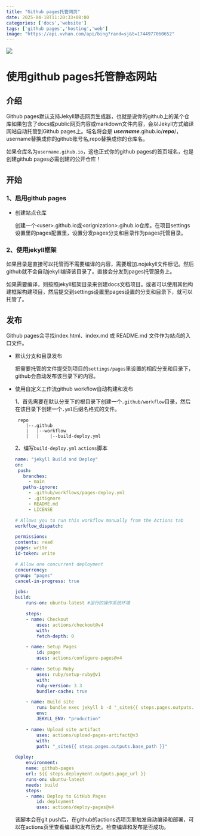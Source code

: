 ```yaml
---
title: "Github pages托管网页"
date: 2025-04-18T11:20:33+08:00
categories: ['docs','website']
tags: ['github pages','hosting','web']
image: "https://api.vvhan.com/api/bing?rand=sj&t=1744977060652"
---
```

![](https://api.vvhan.com/api/bing?rand=sj&t=1744977060652)

# 使用github pages托管静态网站
## 介绍
Github pages默认支持Jekyll静态网页生成器，也就是说你的github上的某个仓库如果包含了docs或public网页内容或markdown文件内容，会以Jekyll方式编译网站自动托管到Github pages上。域名将会是 **_username_**.gihub.io/**_repo_**/，username替换成你的github账号名,repo替换成你的仓库名。

如果仓库名为`username.gihub.io`，这也正式你的github pages的首页域名，也是创建github pages必需创建的公开仓库！
<!-- truncate -->
## 开始
### 1、启用github pages
- 创建站点仓库

    创建一个&lt;user>.github.io或&lt;orignization>.gihub.io仓库。在项目settings设置里的pages配置里，设置分发pages分支和目录作为pages托管目录。

### 2、使用jekyll框架
如果目录是直接可以托管而不需要编译的内容，需要增加.nojekyll文件标记。然后github就不会自动jekyll编译该目录了。直接会分发到pages托管服务上。

如果需要编译，则按照jekyll框架目录来创建docs文档项目。或者可以使用其他构建框架构建项目，然后提交到settings设置里pages设置的分支和目录下，就可以托管了。

## 发布

Github pages会寻找index.html、index.md 或 README.md 文件作为站点的入口文件。

- 默认分支和目录发布
    
    把需要托管的文件提交到项目的`settings/pages`里设置的相应分支和目录下，github会自动发布该目录下的内容。
- 使用自定义工作流github workflow自动构建和发布

    1、首先需要在默认分支下的根目录下创建一个`.github/workflow`目录，然后在该目录下创建一个`.yml`后缀名格式的文件。
    ```
     repo
        |--.github
        |   |--workflow
        |   |    |--build-deploy.yml
    ```
    2、编写`build-deploy.yml` `actions`脚本
    ```yaml
    name: "jekyll Build and Deploy"
    on:
     push:
       branches:
         - main
       paths-ignore:
         - .github/workflows/pages-deploy.yml
         - .gitignore
         - README.md
         - LICENSE

    # Allows you to run this workflow manually from the Actions tab
    workflow_dispatch:

    permissions:
    contents: read
    pages: write
    id-token: write

    # Allow one concurrent deployment
    concurrency:
    group: "pages"
    cancel-in-progress: true

    jobs:
    build:
        runs-on: ubuntu-latest #运行的操作系统环境

        steps:
        - name: Checkout
            uses: actions/checkout@v4
            with:
            fetch-depth: 0

        - name: Setup Pages
            id: pages
            uses: actions/configure-pages@v4

        - name: Setup Ruby
            uses: ruby/setup-ruby@v1
            with:
            ruby-version: 3.3
            bundler-cache: true

        - name: Build site
            run: bundle exec jekyll b -d "_site${{ steps.pages.outputs.base_path }}" --trace --profile
            env:
            JEKYLL_ENV: "production"

        - name: Upload site artifact
            uses: actions/upload-pages-artifact@v3
            with:
            path: "_site${{ steps.pages.outputs.base_path }}"

    deploy:
        environment:
        name: github-pages
        url: ${{ steps.deployment.outputs.page_url }}
        runs-on: ubuntu-latest
        needs: build
        steps:
        - name: Deploy to GitHub Pages
            id: deployment
            uses: actions/deploy-pages@v4
    ```
    该脚本会在git push后，在github的actions选项页里触发自动编译和部署，可以在actions页里查看编译和发布历史。检查编译和发布是否成功。